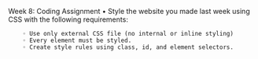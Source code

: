 Week 8: Coding Assignment
    • Style the website you made last week using CSS 
    with the following requirements:
    
        ◦ Use only external CSS file (no internal or inline styling)
        ◦ Every element must be styled.
        ◦ Create style rules using class, id, and element selectors.
